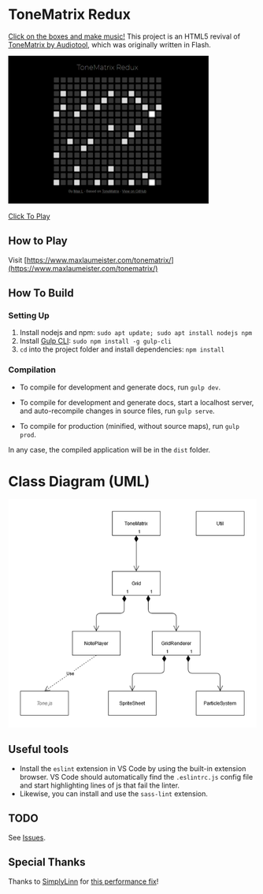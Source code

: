 # ToneMatrix Redux

[Click on the boxes and make music!](https://www.maxlaumeister.com/tonematrix/) This project is an HTML5 revival of [ToneMatrix by Audiotool](https://tonematrix.audiotool.com/), which was originally written in Flash.

<a href="https://www.maxlaumeister.com/tonematrix/"><img alt="ToneMatrix Redux Screenshot" src="/etc/screenshot.png?raw=true" height="300" title="Click To Play!"></a>

[Click To Play](https://www.maxlaumeister.com/tonematrix/)

## How to Play

Visit [https://www.maxlaumeister.com/tonematrix/](https://www.maxlaumeister.com/tonematrix/)

## How To Build

### Setting Up

1. Install nodejs and npm: `sudo apt update; sudo apt install nodejs npm`
2. Install [Gulp CLI](https://gulpjs.com/): `sudo npm install -g gulp-cli`
3. `cd` into the project folder and install dependencies: `npm install`

### Compilation

* To compile for development and generate docs, run `gulp dev`.

* To compile for development and generate docs, start a localhost server, and auto-recompile changes in source files, run `gulp serve`.

* To compile for production (minified, without source maps), run `gulp prod`.

In any case, the compiled application will be in the `dist` folder.

# Class Diagram (UML)

<img alt="ToneMatrix Class Diagram" src="/etc/uml.png?raw=true" title="ToneMatrix Class Diagram">

## Useful tools

* Install the `eslint` extension in VS Code by using the built-in extension browser. VS Code should automatically find the `.eslintrc.js` config file and start highlighting lines of js that fail the linter.
* Likewise, you can install and use the `sass-lint` extension.

## TODO

See [Issues](https://github.com/MaxLaumeister/ToneMatrixRedux/issues).

## Special Thanks

Thanks to [SimplyLinn](https://github.com/SimplyLinn) for [this performance fix](https://github.com/MaxLaumeister/ToneMatrixRedux/pull/26)!

